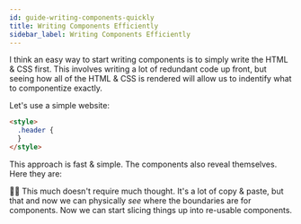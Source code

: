 ```yaml
---
id: guide-writing-components-quickly
title: Writing Components Efficiently
sidebar_label: Writing Components Efficiently
---
```


I think an easy way to start writing components is to simply write the HTML & CSS first. This involves writing a lot of redundant code up front, but seeing how all of the HTML & CSS is rendered will allow us to indentify what to componentize exactly.

Let's use a simple website:

```html live
<style>
  .header {
  }
</style>
```

This approach is fast & simple. The components also reveal themselves. Here they are:

☝🏻 This much doesn't require much thought. It's a lot of copy & paste, but that and now we can physically _see_ where the boundaries are for components. Now we can start slicing things up into re-usable components.

